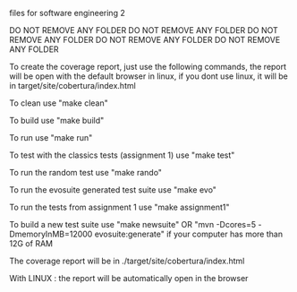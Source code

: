 files for software engineering 2

DO NOT REMOVE ANY FOLDER
DO NOT REMOVE ANY FOLDER
DO NOT REMOVE ANY FOLDER
DO NOT REMOVE ANY FOLDER
DO NOT REMOVE ANY FOLDER

To create the coverage report, just use the following commands, the report will be open with the default browser in linux, if you dont use linux, it will be in target/site/cobertura/index.html

To clean use "make clean"

To build use "make build"

To run use "make run"

To test with the classics tests (assignment 1) use "make test"

To run the random test use "make rando"

To run the evosuite generated test suite use "make evo"

To run the tests from assignment 1 use "make assignment1" 

To build a new test suite use "make newsuite" OR "mvn -Dcores=5 -DmemoryInMB=12000 evosuite:generate" if your computer has more than 12G of RAM

The coverage report will be in ./target/site/cobertura/index.html

With LINUX :
	the report will be automatically open in the browser

